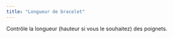 ```yaml
---
title: "Longueur de bracelet"
---
```


Contrôle la longueur (hauteur si vous le souhaitez) des poignets.




